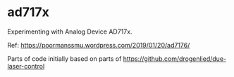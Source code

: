 # ad717x
Experimenting with Analog Device AD717x.

Ref: https://poormanssmu.wordpress.com/2019/01/20/ad7176/


Parts of code initially based on parts of https://github.com/drogenlied/due-laser-control
